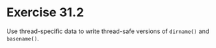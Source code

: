 # Exercise 31.2

Use thread-specific data to write thread-safe versions of `dirname()` and `basename()`.

